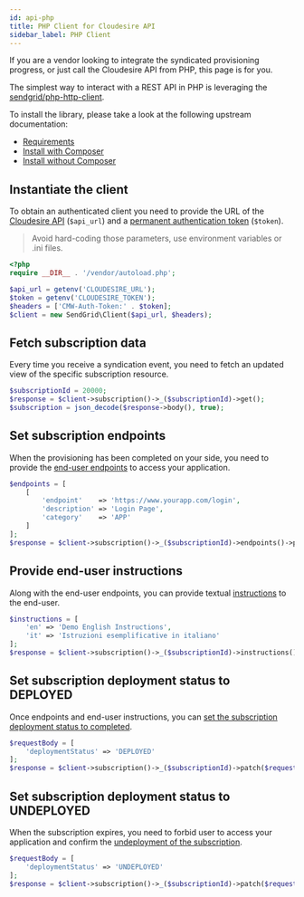 ```yaml
---
id: api-php
title: PHP Client for Cloudesire API
sidebar_label: PHP Client
---
```


If you are a vendor looking to integrate the syndicated provisioning progress,
or just call the Cloudesire API from PHP, this page is for you.

The simplest way to interact with a REST API in PHP is leveraging the
[sendgrid/php-http-client](https://github.com/sendgrid/php-http-client).

To install the library, please take a look at the following upstream
documentation:

* [Requirements](https://github.com/sendgrid/php-http-client#prerequisites)
* [Install with Composer](https://github.com/sendgrid/php-http-client#install-with-composer)
* [Install without Composer](https://github.com/sendgrid/php-http-client#install-without-composer)

## Instantiate the client

To obtain an authenticated client you need to provide the URL of the [Cloudesire
API](api.md#domains) (`$api_url`) and a [permanent authentication
token](api.md#permanent-authentication-token) (`$token`).

> Avoid hard-coding those parameters, use environment variables or .ini files.

```php
<?php
require __DIR__ . '/vendor/autoload.php';

$api_url = getenv('CLOUDESIRE_URL');
$token = getenv('CLOUDESIRE_TOKEN');
$headers = ['CMW-Auth-Token:' . $token];
$client = new SendGrid\Client($api_url, $headers);
```

## Fetch subscription data

Every time you receive a syndication event, you need to fetch an updated view of
the specific subscription resource.

```php
$subscriptionId = 20000;
$response = $client->subscription()->_($subscriptionId)->get();
$subscription = json_decode($response->body(), true);
```

## Set subscription endpoints

When the provisioning has been completed on your side, you need to provide the
[end-user endpoints](syndication.md#providing-endpoints-end-user-links-to-access-application)
to access your application.

```php
$endpoints = [
    [
        'endpoint'    => 'https://www.yourapp.com/login',
        'description' => 'Login Page',
        'category'    => 'APP'
    ]
];
$response = $client->subscription()->_($subscriptionId)->endpoints()->post($endpoints);
```

## Provide end-user instructions

Along with the end-user endpoints, you can provide textual
[instructions](syndication.md#providing-end-user-instructions)
to the end-user.

```php
$instructions = [
    'en' => 'Demo English Instructions',
    'it' => 'Istruzioni esemplificative in italiano'
];
$response = $client->subscription()->_($subscriptionId)->instructions()->post($instructions);
```

## Set subscription deployment status to DEPLOYED

Once endpoints and end-user instructions, you can [set the subscription deployment
status to completed](syndication.md#set-provisioning-status-to-deployed).

```php
$requestBody = [
    'deploymentStatus' => 'DEPLOYED'
];
$response = $client->subscription()->_($subscriptionId)->patch($requestBody);
```

## Set subscription deployment status to UNDEPLOYED

When the subscription expires, you need to forbid user to access your application
and confirm the [undeployment of the subscription](syndication.md#update-subscription-information-when-the-subscription-expires).

```php
$requestBody = [
    'deploymentStatus' => 'UNDEPLOYED'
];
$response = $client->subscription()->_($subscriptionId)->patch($requestBody);
```

